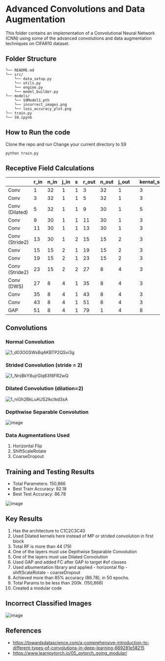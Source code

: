 # Advanced Convolutions and Data Augmentation

This folder contains an implementation of a Convolutional Neural Network (CNN) using some of the advanced convolutions and data augmentation techniques on CIFAR10 dataset. 

## Folder Structure
```
└── README.md
└── src/
    └── data_setup.py
    └── utils.py
    └── engine.py
    └── model_builder.py
└── models/
    └── S9Model1.pth
    └── incorrect_images.png
    └── loss_accuracy_plot.png
└── train.py
└── S9.ipynb
```

## How to Run the code
Clone the repo and run
Change your current directory to S9
```
python train.py
```

## Receptive Field Calculations
| |r_in|n_in|j_in|s|r_out|n_out|j_out| |kernal_size|padding|
|:----|:----|:----|:----|:----|:----|:----|:----|:----|:----|:----|
|Conv |1|32|1|1|3|32|1| |3|1|
|Conv|3|32|1|1|5|32|1| |3|1|
|Conv (Dilated)|5|32|1|1|9|30|1| |5|1|
|Conv|9|30|1|1|11|30|1| |3|1|
|Conv|11|30|1|1|13|30|1| |3|1|
|Conv (Stride2)|13|30|1|2|15|15|2| |3|1|
|Conv|15|15|2|1|19|15|2| |3|1|
|Conv|19|15|2|1|23|15|2| |3|1|
|Conv (Stride2)|23|15|2|2|27|8|4| |3|1|
|Conv (DWS)|27|8|4|1|35|8|4| |3|1|
|Conv|35|8|4|1|43|8|4| |3|1|
|Conv |43|8|4|1|51|8|4| |3|1|
|GAP|51|8|4|1|79|1|4| |8|0|

## Convolutions

### Normal Convolution
![1_d03OGSWsBqAKBTP2QSvi3g](https://github.com/selvaraj-sembulingam/ERA-V1/assets/66372829/9ff2d277-e8bc-46a9-8df1-1e2479038d7f)


### Strided Convolution (stride = 2)
![1_NrsBkY8ujrGlq83f8FR2wQ](https://github.com/selvaraj-sembulingam/ERA-V1/assets/66372829/c5e1502f-1f8a-4c9e-8f7a-1f924dd690ad)


### Dilated Convolution (dilation=2)
![1_niGh2BkLuAUS2lkctkd3sA](https://github.com/selvaraj-sembulingam/ERA-V1/assets/66372829/a55d83cb-482f-4995-aab6-036f6be55066)


### Depthwise Separable Convolution
![image](https://github.com/selvaraj-sembulingam/ERA-V1/assets/66372829/b5a6fc49-b574-4fac-a513-600313a212b9)


### Data Augmentations Used
1. Horizontal Flip
2. ShiftScaleRotate
3. CoarseDropout

## Training and Testing Results
* Total Parameters: 150,866
* Best Train Accuracy: 82.18
* Best Test Accuracy: 86.78

![image](https://github.com/selvaraj-sembulingam/ERA-V1/assets/66372829/2bba9013-cc06-44d1-9546-c66b6875cb93)

## Key Results
1. Has the architecture to C1C2C3C40
2. Used Dilated kernels here instead of MP or strided convolution in first block
3. Total RF is more than 44 (79)
4. One of the layers must use Depthwise Separable Convolution
5. One of the layers must use Dilated Convolution
6. Used GAP and added FC after GAP to target #of classes 
7. Used albumentation library and applied
       - horizontal flip
       - shiftScaleRotate
       - coarseDropout 
8. Achieved more than 85% accuracy (86.78), in 50 epochs.
9. Total Params to be less than 200k. (150,866)
10. Created a modular code

## Incorrect Classified Images
![image](https://github.com/selvaraj-sembulingam/ERA-V1/assets/66372829/53c474ec-95a0-468a-9200-3a6a6aa76324)


## References
* https://towardsdatascience.com/a-comprehensive-introduction-to-different-types-of-convolutions-in-deep-learning-669281e58215
* https://www.learnpytorch.io/05_pytorch_going_modular/
